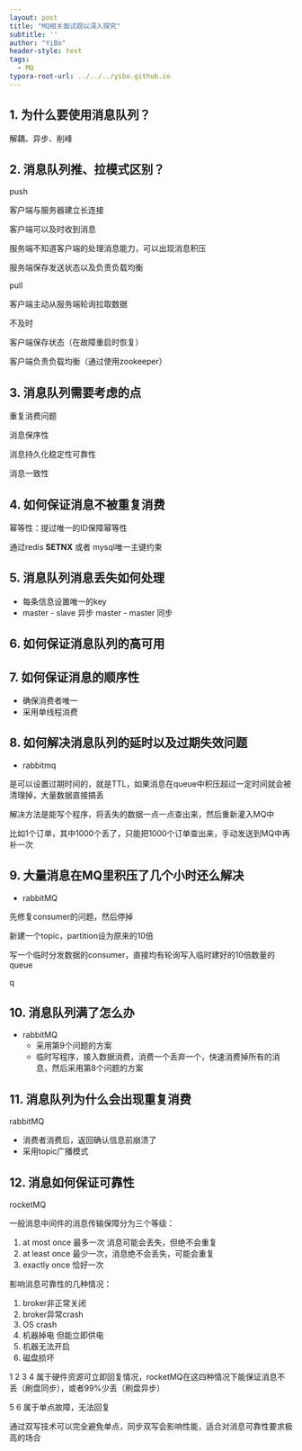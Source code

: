 ```yaml
---
layout: post
title: "MQ相关面试题以深入探究"
subtitle: ''
author: "YiBo"
header-style: text
tags:
  - MQ
typora-root-url: ../../../yibo.github.io
---
```


## 1. 为什么要使用消息队列？

解耦、异步、削峰

## 2. 消息队列推、拉模式区别？

push

客户端与服务器建立长连接

客户端可以及时收到消息

服务端不知道客户端的处理消息能力，可以出现消息积压

服务端保存发送状态以及负责负载均衡



pull

客户端主动从服务端轮询拉取数据

不及时

客户端保存状态（在故障重启时恢复）

客户端负责负载均衡（通过使用zookeeper）



## 3. 消息队列需要考虑的点

重复消费问题

消息保序性

消息持久化稳定性可靠性

消息一致性



## 4. 如何保证消息不被重复消费

幂等性：提过唯一的ID保障幂等性

通过redis **SETNX** 或者 mysql唯一主键约束



## 5. 消息队列消息丢失如何处理

- 每条信息设置唯一的key
- master - slave 异步  master - master 同步



## 6. 如何保证消息队列的高可用

## 7. 如何保证消息的顺序性

- 确保消费者唯一
- 采用单线程消费

## 8. 如何解决消息队列的延时以及过期失效问题

- rabbitmq

是可以设置过期时间的，就是TTL，如果消息在queue中积压超过一定时间就会被清理掉，大量数据直接搞丢

解决方法是能写个程序，将丢失的数据一点一点查出来，然后重新灌入MQ中

比如1个订单，其中1000个丢了，只能把1000个订单查出来，手动发送到MQ中再补一次

## 9. 大量消息在MQ里积压了几个小时还么解决

- rabbitMQ

先修复consumer的问题，然后停掉

新建一个topic，partition设为原来的10倍

写一个临时分发数据的consumer，直接均有轮询写入临时建好的10倍数量的queue

q

## 10. 消息队列满了怎么办

- rabbitMQ
  - 采用第9个问题的方案
  - 临时写程序，接入数据消费，消费一个丢弃一个，快速消费掉所有的消息，然后采用第8个问题的方案

## 11. 消息队列为什么会出现重复消费

rabbitMQ

- 消费者消费后，返回确认信息前崩溃了
- 采用topic广播模式



## 12. 消息如何保证可靠性

rocketMQ

一般消息中间件的消息传输保障分为三个等级：

1. at most once 最多一次 消息可能会丢失，但绝不会重复
2. at least once 最少一次，消息绝不会丢失，可能会重复
3. exactly once 恰好一次



影响消息可靠性的几种情况：

1. broker非正常关闭
2. broker异常crash
3. OS crash
4. 机器掉电 但能立即供电
5. 机器无法开启
6. 磁盘损坏

1 2 3 4 属于硬件资源可立即回复情况，rocketMQ在这四种情况下能保证消息不丢（刷盘同步），或者99%少丢（刷盘异步）

5 6 属于单点故障，无法回复

通过双写技术可以完全避免单点，同步双写会影响性能，适合对消息可靠性要求极高的场合











































